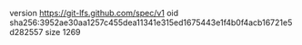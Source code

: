 version https://git-lfs.github.com/spec/v1
oid sha256:3952ae30aa1257c455dea11341e315ed1675443e1f4b0f4acb16721e5d282557
size 1269
